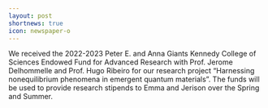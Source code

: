 ```yaml
---
layout: post
shortnews: true
icon: newspaper-o
---
```


We received the 2022-2023 Peter E. and Anna Giants Kennedy College of Sciences Endowed Fund for Advanced Research with Prof. Jerome Delhommelle and Prof. Hugo Ribeiro for our research project “Harnessing nonequilibrium phenomena in emergent quantum materials”. The funds will be used to provide research stipends to Emma and Jerison over the Spring and Summer.
